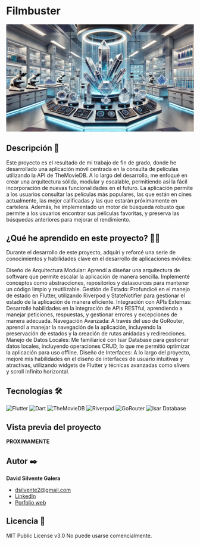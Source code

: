 # Filmbuster
![Imagen del proyecto](https://github.com/DavidSilvente/Crystalite/blob/main/media/laboratorio.jpg?raw=true)

## Descripción 📑

Este proyecto es el resultado de mi trabajo de fin de grado, donde he desarrollado una aplicación móvil centrada en la consulta de películas utilizando la API de TheMovieDB. A lo largo del desarrollo, me enfoqué en crear una arquitectura sólida, modular y escalable, permitiendo así la fácil incorporación de nuevas funcionalidades en el futuro. La aplicación permite a los usuarios consultar las películas más populares, las que están en cines actualmente, las mejor calificadas y las que estarán próximamente en cartelera. Además, he implementado un motor de búsqueda robusto que permite a los usuarios encontrar sus películas favoritas, y preserva las búsquedas anteriores para mejorar el rendimiento.

## ¿Qué he aprendido en este proyecto? 🙇🏻 

Durante el desarrollo de este proyecto, adquirí y reforcé una serie de conocimientos y habilidades clave en el desarrollo de aplicaciones móviles:

Diseño de Arquitectura Modular: Aprendí a diseñar una arquitectura de software que permite escalar la aplicación de manera sencilla. Implementé conceptos como abstracciones, repositorios y datasources para mantener un código limpio y reutilizable.
Gestión de Estado: Profundicé en el manejo de estado en Flutter, utilizando Riverpod y StateNotifier para gestionar el estado de la aplicación de manera eficiente.
Integración con APIs Externas: Desarrollé habilidades en la integración de APIs RESTful, aprendiendo a manejar peticiones, respuestas, y gestionar errores y excepciones de manera adecuada.
Navegación Avanzada: A través del uso de GoRouter, aprendí a manejar la navegación de la aplicación, incluyendo la preservación de estados y la creación de rutas anidadas y redirecciones.
Manejo de Datos Locales: Me familiaricé con Isar Database para gestionar datos locales, incluyendo operaciones CRUD, lo que me permitió optimizar la aplicación para uso offline.
Diseño de Interfaces: A lo largo del proyecto, mejoré mis habilidades en el diseño de interfaces de usuario intuitivas y atractivas, utilizando widgets de Flutter y técnicas avanzadas como slivers y scroll infinito horizontal.

## Tecnologías 🛠
![Flutter](https://img.shields.io/badge/Flutter-%2302569B.svg?style=for-the-badge&logo=Flutter&logoColor=white)
![Dart](https://img.shields.io/badge/Dart-%230175C2.svg?style=for-the-badge&logo=Dart&logoColor=white)
![TheMovieDB](https://img.shields.io/badge/TheMovieDB-%2300D364.svg?style=for-the-badge&logo=themoviedb&logoColor=white)
![Riverpod](https://img.shields.io/badge/Riverpod-%236E85B7.svg?style=for-the-badge&logo=riverpod&logoColor=white)
![GoRouter](https://img.shields.io/badge/GoRouter-%230077B5.svg?style=for-the-badge&logo=router&logoColor=white)
![Isar Database](https://img.shields.io/badge/Isar%20Database-%2342A5F5.svg?style=for-the-badge&logo=database&logoColor=white)

## Vista previa del proyecto

**PROXIMAMENTE**

## Autor ✒️
**David Silvente Galera**

* [dsilvente2@gmail.com](mailto:dsilvente2@gmail.com)
* [LinkedIn](https://www.linkedin.com/in/davidsilvente/)
* [Porfolio web](https://portfolio-davidsilventes-projects.vercel.app)
  
## Licencia 📄
MIT Public License v3.0
No puede usarse comencialmente.
